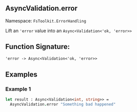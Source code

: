## AsyncValidation.error

Namespace: `FsToolkit.ErrorHandling`

Lift an `'error` value into an `Async<Validation<'ok, 'error>>`

## Function Signature:

```fsharp
'error -> Async<Validation<'ok, 'error>>
```

## Examples

### Example 1


```fsharp
let result : Async<Validation<int, string>> =
  AsyncValidation.error "Something bad happened"
```

